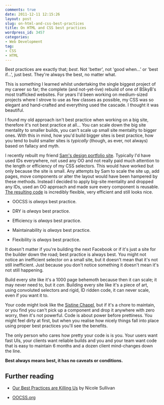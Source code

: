 ```yaml
---
comments: true
date: 2011-12-11 12:15:26
layout: post
slug: on-html-and-css-best-practices
title: On HTML and CSS best practices
wordpress_id: 3457
categories:
- Web Development
tag:
- CSS
- HTML
---
```


Best practices are exactly that; _best_. Not 'better', not 'good when…' or 'best if…', just best. They're always the best, no matter what.





This is something I learned whilst undertaking the single biggest project of my career so far; the complete (and not-yet-live) rebuild of one of BSkyB's most trafficked websites. For years I'd been working on medium-sized projects where I strove to use as few classes as possible, my CSS was so elegant and hand-crafted and everything used the cascade. I thought it was beautiful.





I found my old approach isn't best practice when working on a big site, therefore it's not best practice at all… You can scale down the big site mentality to smaller builds, you can't scale up small site mentality to bigger ones. With this in mind, how you'd build bigger sites is best practice, how you tend to build smaller sites is _typically_ (though, as ever, not always) based on fallacy and myth.





I recently rebuilt my friend [Sam's design portfolio site](http://sampenrose.co.uk/). Typically I'd have used IDs everywhere, not used any OO and not really paid much attention to the length or efficiency of my CSS selectors. This would have worked but only because the site is small. Any attempts by Sam to scale the site up, add pages, move components or alter the layout would have been hampered by these methods. Instead I decided to apply big-site mentality and dropped any IDs, used an OO approach and made sure every component is reusable. [The resulting code](https://github.com/csswizardry/sampenrose.co.uk) is incredibly flexible, very efficient and still looks nice.





  * OOCSS is _always_ best practice.


  * DRY is _always_ best practice.


  * Efficiency is _always_ best practice.


  * Maintainability is _always_ best practice.


  * Flexibility is _always_ best practice.





It doesn't matter if you're building the next Facebook or if it's just a site for the builder down the road; best practice is always best. You might not notice an inefficient selector on a small site, but it doesn't mean that it's not still inefficient. Just because you don't notice something it doesn't mean it's not still happening.





Build every site like it's a 1000 page behemoth because then it can scale; it may never need to, but it _can_. Building every site like it's a piece of art, using convoluted selectors and rigid, ID ridden code, it can never scale, even if you want it to.





Your code might look like the [Sistine Chapel](http://en.wikipedia.org/wiki/Sistine_Chapel), but if it's a chore to maintain, or you find you can't pick up a component and drop it anywhere with zero worry, then it's not powerful. Code is about power before prettiness. You might feel dirty at first, but when you realise how nicely things fall into place using proper best practices you'll see the benefits.





The only person who cares how pretty your code is is you. Your users want fast UIs, your clients want reliable builds and you and your team want code that is easy to maintain 6 months and a dozen client mind-changes down the line.





**Best always means best, it has no caveats or conditions.**





## Further reading







  * [Our Best Practices are Killing Us](http://www.lukew.com/ff/entry.asp?1379) by Nicole Sullivan


  * [OOCSS.org](http://oocss.org/)


